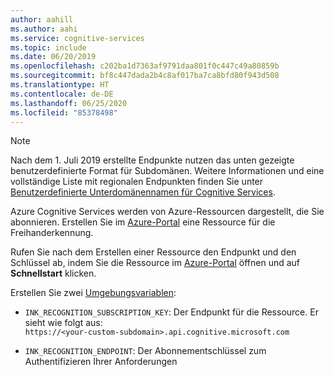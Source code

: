 ```yaml
---
author: aahill
ms.author: aahi
ms.service: cognitive-services
ms.topic: include
ms.date: 06/20/2019
ms.openlocfilehash: c202ba1d7363af9791daa801f0c447c49a80859b
ms.sourcegitcommit: bf8c447dada2b4c8af017ba7ca8bfd80f943d508
ms.translationtype: HT
ms.contentlocale: de-DE
ms.lasthandoff: 06/25/2020
ms.locfileid: "85378498"
---
```

>[!NOTE]
> Nach dem 1. Juli 2019 erstellte Endpunkte nutzen das unten gezeigte benutzerdefinierte Format für Subdomänen. Weitere Informationen und eine vollständige Liste mit regionalen Endpunkten finden Sie unter [Benutzerdefinierte Unterdomänennamen für Cognitive Services](https://docs.microsoft.com/azure/cognitive-services/cognitive-services-custom-subdomains). 

Azure Cognitive Services werden von Azure-Ressourcen dargestellt, die Sie abonnieren. Erstellen Sie im [Azure-Portal](../../cognitive-services-apis-create-account.md) eine Ressource für die Freihanderkennung.

Rufen Sie nach dem Erstellen einer Ressource den Endpunkt und den Schlüssel ab, indem Sie die Ressource im [Azure-Portal](https://ms.portal.azure.com#blade/HubsExtension/BrowseResourceGroupBlade) öffnen und auf **Schnellstart** klicken.

Erstellen Sie zwei [Umgebungsvariablen](../../cognitive-services-apis-create-account.md#get-the-keys-for-your-resource):

* `INK_RECOGNITION_SUBSCRIPTION_KEY`: Der Endpunkt für die Ressource. Er sieht wie folgt aus: <br> `https://<your-custom-subdomain>.api.cognitive.microsoft.com` 

* `INK_RECOGNITION_ENDPOINT`: Der Abonnementschlüssel zum Authentifizieren Ihrer Anforderungen   
